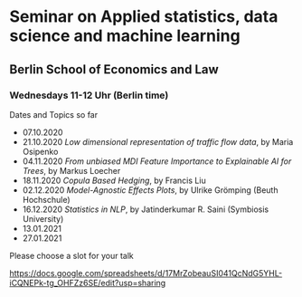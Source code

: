 # Seminar on Applied statistics, data science and machine learning 

## Berlin School of Economics and Law

### Wednesdays 11-12 Uhr (Berlin time)

Dates and Topics so far

* 07.10.2020			
* 21.10.2020		*Low dimensional representation of traffic flow data*, by	Maria Osipenko
* 04.11.2020		*From unbiased MDI Feature Importance to Explainable AI for Trees*, by	Markus Loecher
* 18.11.2020		*Copula Based Hedging*, by	Francis Liu
* 02.12.2020		*Model-Agnostic Effects Plots*, by	Ulrike Grömping (Beuth Hochschule)
* 16.12.2020		*Statistics in NLP*, by Jatinderkumar R. Saini (Symbiosis University)
* 13.01.2021			
* 27.01.2021			
			

Please choose a slot for your talk

https://docs.google.com/spreadsheets/d/17MrZobeauSI041QcNdG5YHL-iCQNEPk-tg_OHFZz6SE/edit?usp=sharing
